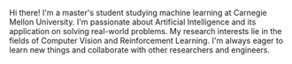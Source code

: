 Hi there! I'm a master's student studying machine learning at Carnegie Mellon University. I'm passionate about Artificial Intelligence and its application on solving real-world problems. My research interests lie in the fields of Computer Vision and Reinforcement Learning. I'm always eager to learn new things and collaborate with other researchers and engineers.

<!---
JerryYC/JerryYC is a ✨ special ✨ repository because its `README.md` (this file) appears on your GitHub profile.
You can click the Preview link to take a look at your changes.
--->
